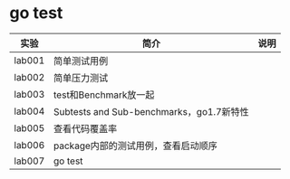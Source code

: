 # go test

|实验|简介|说明|
|---|---|---|
|lab001|简单测试用例| |
|lab002|简单压力测试| |
|lab003|test和Benchmark放一起| |
|lab004|Subtests and Sub-benchmarks，go1.7新特性| |
|lab005|查看代码覆盖率| |
|lab006|package内部的测试用例，查看启动顺序| |
|lab007|go test| |